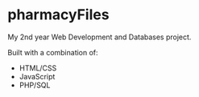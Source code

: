 # pharmacyFiles
My 2nd year Web Development and Databases project. 

Built with a combination of:
- HTML/CSS
- JavaScript
- PHP/SQL
